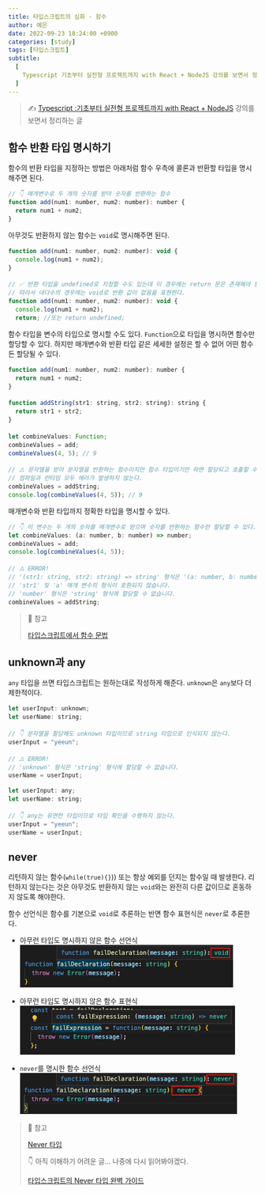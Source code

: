 ```yaml
---
title: 타입스크립트의 심화 - 함수
author: 예은
date: 2022-09-23 18:24:00 +0900
categories: [study]
tags: [타입스크립트]
subtitle:
  [
    Typescript 기초부터 실전형 프로젝트까지 with React + NodeJS 강의를 보면서 정리하는 글,
  ]
---
```


> ✍️ [Typescript :기초부터 실전형 프로젝트까지 with React + NodeJS](https://www.udemy.com/course/best-typescript-21/) 강의를 보면서 정리하는 글

## 함수 반환 타입 명시하기

함수의 반환 타입을 지정하는 방법은 아래처럼 함수 우측에 콜론과 반환할 타입을 명시해주면 된다.

```javascript
// 👇 매개변수로 두 개의 숫자를 받아 숫자를 반환하는 함수
function add(num1: number, num2: number): number {
  return num1 + num2;
}
```

아무것도 반환하지 않는 함수는 `void`로 명시해주면 된다.

```javascript
function add(num1: number, num2: number): void {
  console.log(num1 + num2);
}

// ✅ 반환 타입을 undefined로 지정할 수도 있는데 이 경우에는 return 문은 존재해야 한다.
// 따라서 대다수의 경우에는 void로 반환 값이 없음을 표현한다.
function add(num1: number, num2: number): void {
  console.log(num1 + num2);
  return; //또는 return undefined;
```

함수 타입을 변수의 타입으로 명시할 수도 있다. `Function`으로 타입을 명시하면 함수만 할당할 수 있다. 하지만 매개변수와 반환 타입 같은 세세한 설정은 할 수 없어 어떤 함수든 할당될 수 있다.

```javascript
function add(num1: number, num2: number): number {
  return num1 + num2;
}

function addString(str1: string, str2: string): string {
  return str1 + str2;
}

let combineValues: Function;
combineValues = add;
combineValues(4, 5); // 9

// ⚠️ 문자열을 받아 문자열을 반환하는 함수이지만 함수 타입이기만 하면 할당되고 호출할 수 있기 때문에 타입 체크가 되지 않는다.
// 컴파일과 런타임 모두 에러가 발생하지 않는다.
combineValues = addString;
console.log(combineValues(4, 5)); // 9
```

매개변수와 반환 타입까지 정확한 타입을 명시할 수 있다.

```javascript
// 👇 이 변수는 두 개의 숫자를 매개변수로 받으며 숫자를 반환하는 함수만 할당할 수 있다.
let combineValues: (a: number, b: number) => number;
combineValues = add;
console.log(combineValues(4, 5));

// ⚠️ ERROR!
// '(str1: string, str2: string) => string' 형식은 '(a: number, b: number) => number' 형식에 할당할 수 없습니다.
// 'str1' 및 'a' 매개 변수의 형식이 호환되지 않습니다.
// 'number' 형식은 'string' 형식에 할당할 수 없습니다.
combineValues = addString;
```

> 🐝 참고
>
> [타입스크립트에서 함수 문법](https://ui.toast.com/weekly-pick/ko_20210521)

## unknown과 any

`any` 타입을 쓰면 타입스크립트는 원하는대로 작성하게 해준다. `unknown`은 `any`보다 더 제한적이다.

```javascript
let userInput: unknown;
let userName: string;

// 👇 문자열을 할당해도 unknown 타입이므로 string 타입으로 인식되지 않는다.
userInput = "yeeun";

// ⚠️ ERROR!
// 'unknown' 형식은 'string' 형식에 할당할 수 없습니다.
userName = userInput;
```

```javascript
let userInput: any;
let userName: string;

// 👇 any는 유연한 타입이므로 타입 확인을 수행하지 않는다.
userInput = "yeeun";
userName = userInput;
```

## never

리턴하지 않는 함수(`while(true){}`)) 또는 항상 예외를 던지는 함수일 때 발생한다.
리턴하지 않는다는 것은 아무것도 반환하지 않는 `void`와는 완전히 다른 값이므로 혼동하지 않도록 해야한다.

함수 선언식은 함수를 기본으로 `void`로 추론하는 반면 함수 표현식은 `never`로 추론한다.

- 아무런 타입도 명시하지 않은 함수 선언식
  ![use-function-declaration-without-never](/assets/img/post/TIL/20220923/use-function-declaration.png)

- 아무런 타입도 명시하지 않은 함수 표현식
  ![use-function-expressions](/assets/img/post/TIL/20220923/use-function-expressions.png)

- `never`를 명시한 함수 선언식
  ![use-function-declaration-with-never](/assets/img/post/TIL/20220923/use-function-declaration-with-never.png)

> 🐝 참고
>
> [Never 타입](https://radlohead.gitbook.io/typescript-deep-dive/type-system/never)
>
> 👇 아직 이해하기 어려운 글... 나중에 다시 읽어봐야겠다.
>
> [타입스크립트의 Never 타입 완벽 가이드](https://ui.toast.com/weekly-pick/ko_20220323)
